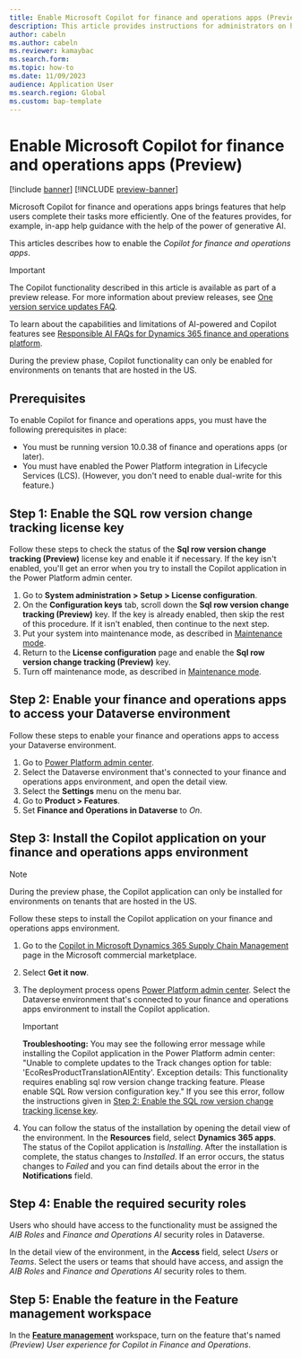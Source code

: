 ```yaml
---
title: Enable Microsoft Copilot for finance and operations apps (Preview)
description: This article provides instructions for administrators on how to enable Copilot for generative help and guidance for Microsoft finance and operations apps
author: cabeln
ms.author: cabeln
ms.reviewer: kamaybac
ms.search.form:
ms.topic: how-to
ms.date: 11/09/2023
audience: Application User
ms.search.region: Global
ms.custom: bap-template
---
```


# Enable Microsoft Copilot for finance and operations apps (Preview)

[!include [banner](../includes/banner.md)]
[!INCLUDE [preview-banner](../includes/preview-banner.md)]

Microsoft Copilot for finance and operations apps brings features that help users complete their tasks more efficiently. One of the features provides, for example, in-app help guidance with the help of the power of generative AI.

This articles describes how to enable the *Copilot for finance and operations apps*.

> [!IMPORTANT]
> The Copilot functionality described in this article is available as part of a preview release. For more information about preview releases, see [One version service updates FAQ](/dynamics365/unified-operations/fin-and-ops/get-started/one-version).
>
> To learn about the capabilities and limitations of AI-powered and Copilot features see [Responsible AI FAQs for Dynamics 365 finance and operations platform](../../dev-itpro/responsible-ai/responsible-ai-overview.md).
>
> During the preview phase, Copilot functionality can only be enabled for environments on tenants that are hosted in the US.

## Prerequisites

To enable Copilot for finance and operations apps, you must have the following prerequisites in place:

- You must be running version 10.0.38 of finance and operations apps (or later).
- You must have enabled the Power Platform integration in Lifecycle Services (LCS). (However, you don't need to enable dual-write for this feature.)

## <a name="enable-sql-key"></a>Step 1: Enable the SQL row version change tracking license key

Follow these steps to check the status of the **Sql row version change tracking (Preview)** license key and enable it if necessary. If the key isn't enabled, you'll get an error when you try to install the Copilot application in the Power Platform admin center.

1. Go to **System administration \> Setup \> License configuration**.
1. On the **Configuration keys** tab, scroll down the **Sql row version change tracking (Preview)** key. If the key is already enabled, then skip the rest of this procedure. If it isn't enabled, then continue to the next step.
1. Put your system into maintenance mode, as described in [Maintenance mode](../sysadmin/maintenance-mode.md).
1. Return to the **License configuration** page and enable the **Sql row version change tracking (Preview)** key.
1. Turn off maintenance mode, as described in [Maintenance mode](../sysadmin/maintenance-mode.md).

## Step 2: Enable your finance and operations apps to access your Dataverse environment

Follow these steps to enable your finance and operations apps to access your Dataverse environment.

1. Go to [Power Platform admin center](https://admin.powerplatform.microsoft.com/).
1. Select the Dataverse environment that's connected to your finance and operations apps environment, and open the detail view.
1. Select the **Settings** menu on the menu bar.
1. Go to **Product \> Features**.
1. Set **Finance and Operations in Dataverse** to *On*.

## Step 3: Install the Copilot application on your finance and operations apps environment

> [!NOTE]
> During the preview phase, the Copilot application can only be installed for environments on tenants that are hosted in the US.

Follow these steps to install the Copilot application on your finance and operations apps environment.

1. Go to the [Copilot in Microsoft Dynamics 365 Supply Chain Management](https://aka.ms/dynamicsfnocopilot_scmaiapp) page in the Microsoft commercial marketplace.
1. Select **Get it now**.
1. The deployment process opens [Power Platform admin center](https://admin.powerplatform.microsoft.com/). Select the Dataverse environment that's connected to your finance and operations apps environment to install the Copilot application.

    > [!IMPORTANT]
    > **Troubleshooting:** You may see the following error message while installing the Copilot application in the Power Platform admin center: "Unable to complete updates to the Track changes option for table: 'EcoResProductTranslationAIEntity'. Exception details: This functionality requires enabling sql row version change tracking feature. Please enable SQL Row version configuration key." If you see this error, follow the instructions given in [Step 2: Enable the SQL row version change tracking license key](#enable-sql-key).

1. You can follow the status of the installation by opening the detail view of the environment. In the **Resources** field, select **Dynamics 365 apps**. The status of the Copilot application is *Installing*. After the installation is complete, the status changes to *Installed*. If an error occurs, the status changes to *Failed* and you can find details about the error in the **Notifications** field.

## Step 4: Enable the required security roles

Users who should have access to the functionality must be assigned the *AIB Roles* and *Finance and Operations AI* security roles in Dataverse.

In the detail view of the environment, in the **Access** field, select *Users* or *Teams*. Select the users or teams that should have access, and assign the *AIB Roles* and *Finance and Operations AI* security roles to them.

## Step 5: Enable the feature in the Feature management workspace

In the [**Feature management**](../../fin-ops/get-started/feature-management/feature-management-overview.md) workspace, turn on the feature that's named *(Preview) User experience for Copilot in Finance and Operations*.
